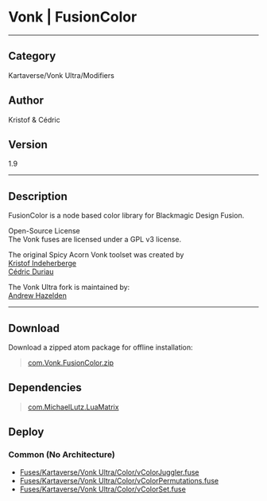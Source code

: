 # Vonk | FusionColor
___

## Category
Kartaverse/Vonk Ultra/Modifiers

## Author
Kristof & Cédric

## Version
1.9

___

## Description
<p>FusionColor is a node based color library for Blackmagic Design Fusion.</p>

<p>Open-Source License<br>
The Vonk fuses are licensed under a GPL v3 license.</p>

<p>The original Spicy Acorn Vonk toolset was created by<br>
<a href="mailto:xmnr0x23@gmail.com">Kristof Indeherberge</a><br>
<a href="mailto:duriau.cedric@live.be">Cédric Duriau</a></p>

<p>The Vonk Ultra fork is maintained by:<br>
<a href="mailto:andrew@andrewhazelden.com">Andrew Hazelden</a></p>

___

## Download

Download a zipped atom package for offline installation:
> [com.Vonk.FusionColor.zip](https://gitlab.com/WeSuckLess/Reactor/-/archive/master/Reactor-master.zip?path=Atoms/com.Vonk.FusionColor)  

## Dependencies

> [com.MichaelLutz.LuaMatrix](com.MichaelLutz.LuaMatrix.md)  
## Deploy

### Common (No Architecture)

<ul>
<li><a href="https://gitlab.com/WeSuckLess/Reactor/-/blob/master/Atoms/com.Vonk.FusionColor/Fuses/Kartaverse/Vonk Ultra/Color/vColorJuggler.fuse?ref_type=heads">Fuses/Kartaverse/Vonk Ultra/Color/vColorJuggler.fuse</a></li>
<li><a href="https://gitlab.com/WeSuckLess/Reactor/-/blob/master/Atoms/com.Vonk.FusionColor/Fuses/Kartaverse/Vonk Ultra/Color/vColorPermutations.fuse?ref_type=heads">Fuses/Kartaverse/Vonk Ultra/Color/vColorPermutations.fuse</a></li>
<li><a href="https://gitlab.com/WeSuckLess/Reactor/-/blob/master/Atoms/com.Vonk.FusionColor/Fuses/Kartaverse/Vonk Ultra/Color/vColorSet.fuse?ref_type=heads">Fuses/Kartaverse/Vonk Ultra/Color/vColorSet.fuse</a></li>
</ul>
